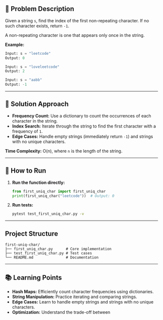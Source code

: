 ## 📝 Problem Description
Given a string `s`, find the index of the first non-repeating character. If no such character exists, return `-1`.

A non-repeating character is one that appears only once in the string.

**Example:**
```python
Input: s = "leetcode"
Output: 0

Input: s = "loveleetcode"
Output: 2

Input: s = "aabb"
Output: -1
```

---

## 🚀 Solution Approach
- **Frequency Count:** Use a dictionary to count the occurrences of each character in the string.
- **Index Search:** Iterate through the string to find the first character with a frequency of `1`.
- **Edge Cases:** Handle empty strings (immediately return `-1`) and strings with no unique characters.

**Time Complexity:** O(n), where `n` is the length of the string.

---

## 🧪 How to Run
1. **Run the function directly:**
   ```python
   from first_uniq_char import first_uniq_char
   print(first_uniq_char("leetcode"))  # Output: 0
   ```

2. **Run tests:**
   ```bash
   pytest test_first_uniq_char.py -v
   ```

---

## **Project Structure**
```
first-uniq-char/
├── first_uniq_char.py      # Core implementation
├── test_first_uniq_char.py # Test cases
└── README.md               # Documentation
```

---

## 📚 Learning Points
- **Hash Maps:** Efficiently count character frequencies using dictionaries.
- **String Manipulation:** Practice iterating and comparing strings.
- **Edge Cases:** Learn to handle empty strings and strings with no unique characters.
- **Optimization:** Understand the trade-off between